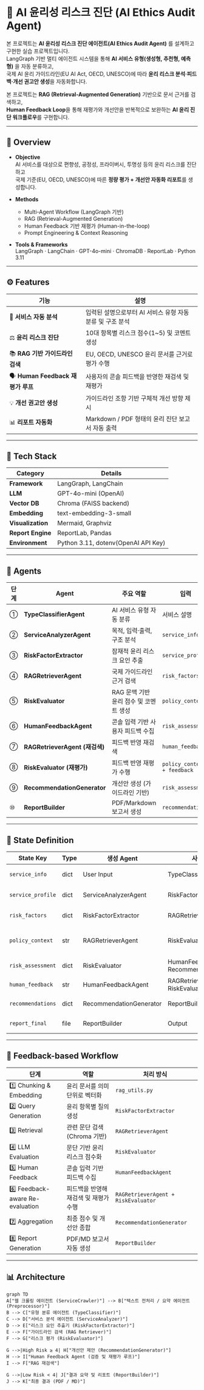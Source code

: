 # 🧭 AI 윤리성 리스크 진단 (AI Ethics Audit Agent)

본 프로젝트는 **AI 윤리성 리스크 진단 에이전트(AI Ethics Audit Agent)** 를 설계하고 구현한 실습 프로젝트입니다.  
LangGraph 기반 멀티 에이전트 시스템을 통해 **AI 서비스 유형(생성형, 추천형, 예측형)** 을 자동 분류하고,  
국제 AI 윤리 가이드라인(EU AI Act, OECD, UNESCO)에 따라 **윤리 리스크 분석·피드백·개선 권고안 생성**을 자동화합니다.  

본 프로젝트는 **RAG (Retrieval-Augmented Generation)** 기반으로 문서 근거를 검색하고,  
**Human Feedback Loop**을 통해 재평가와 개선안을 반복적으로 보완하는 **AI 윤리 진단 워크플로우**를 구현합니다.

---

## 📘 Overview

- **Objective**  
  AI 서비스를 대상으로 편향성, 공정성, 프라이버시, 투명성 등의 윤리 리스크를 진단하고  
  국제 기준(EU, OECD, UNESCO)에 따른 **정량 평가 + 개선안 자동화 리포트**를 생성합니다.

- **Methods**  
  - Multi-Agent Workflow (LangGraph 기반)
  - RAG (Retrieval-Augmented Generation)
  - Human Feedback 기반 재평가 (Human-in-the-loop)
  - Prompt Engineering & Context Reasoning

- **Tools & Frameworks**  
  LangGraph · LangChain · GPT-4o-mini · ChromaDB · ReportLab · Python 3.11

---

## ⚙️ Features

| 기능 | 설명 |
|------|------|
| 🤖 **서비스 자동 분석** | 입력된 설명으로부터 AI 서비스 유형 자동 분류 및 구조 분석 |
| ⚖️ **윤리 리스크 진단** | 10대 항목별 리스크 점수(1~5) 및 코멘트 생성 |
| 📚 **RAG 기반 가이드라인 검색** | EU, OECD, UNESCO 윤리 문서를 근거로 평가 수행 |
| 🗣️ **Human Feedback 재평가 루프** | 사용자의 콘솔 피드백을 반영한 재검색 및 재평가 |
| 💡 **개선 권고안 생성** | 가이드라인 조항 기반 구체적 개선 방향 제시 |
| 📊 **리포트 자동화** | Markdown / PDF 형태의 윤리 진단 보고서 자동 출력 |

---

## 🧩 Tech Stack 

| Category | Details |
|-----------|----------|
| **Framework** | LangGraph, LangChain |
| **LLM** | GPT-4o-mini (OpenAI) |
| **Vector DB** | Chroma (FAISS backend) |
| **Embedding** | text-embedding-3-small |
| **Visualization** | Mermaid, Graphviz |
| **Report Engine** | ReportLab, Pandas |
| **Environment** | Python 3.11, dotenv(OpenAI API Key) |

---

## 🧠 Agents
 
| 단계 | Agent | 주요 역할 | 입력 | 출력 |
|------|--------|------------|-------------|-------------|
| ① | **TypeClassifierAgent** | AI 서비스 유형 자동 분류 | 서비스 설명 | `service_info["type"]` |
| ② | **ServiceAnalyzerAgent** | 목적, 입력·출력, 구조 분석 | `service_info` | `service_profile` |
| ③ | **RiskFactorExtractor** | 잠재적 윤리 리스크 요인 추출 | `service_profile` | `risk_factors` |
| ④ | **RAGRetrieverAgent** | 국제 가이드라인 근거 검색 | `risk_factors` | `policy_context` |
| ⑤ | **RiskEvaluator** | RAG 문맥 기반 윤리 점수 및 코멘트 생성 | `policy_context` | `risk_assessment` |
| ⑥ | **HumanFeedbackAgent** | 콘솔 입력 기반 사용자 피드백 수집 | `risk_assessment` | `human_feedback` |
| ⑦ | **RAGRetrieverAgent (재검색)** | 피드백 반영 재검색 | `human_feedback` | `policy_context (update)` |
| ⑧ | **RiskEvaluator (재평가)** | 피드백 반영 재평가 수행 | `policy_context + feedback` | `risk_assessment (update)` |
| ⑨ | **RecommendationGenerator** | 개선안 생성 (가이드라인 기반) | `risk_assessment` | `recommendations` |
| ⑩ | **ReportBuilder** | PDF/Markdown 보고서 생성 | `recommendations` | `report_final` |

---

## 🧮 State Definition

| State Key | Type | 생성 Agent | 사용 Agent | 설명 |
|------------|------|-------------|-------------|------|
| `service_info` | dict | User Input | TypeClassifierAgent | 사용자가 입력한 AI 서비스 기본 정보 |
| `service_profile` | dict | ServiceAnalyzerAgent | RiskFactorExtractor | 분석된 서비스 구조 및 데이터 특성 |
| `risk_factors` | dict | RiskFactorExtractor | RAGRetrieverAgent | 추출된 윤리 리스크 요인 |
| `policy_context` | str | RAGRetrieverAgent | RiskEvaluator | RAG 기반으로 검색된 정책 근거 문단 |
| `risk_assessment` | dict | RiskEvaluator | HumanFeedbackAgent / RecommendationGenerator | 항목별 점수 및 코멘트 |
| `human_feedback` | str | HumanFeedbackAgent | RAGRetrieverAgent / RiskEvaluator | 사용자 입력 피드백 |
| `recommendations` | dict | RecommendationGenerator | ReportBuilder | 개선 권고안 및 관련 조항 |
| `report_final` | file | ReportBuilder | Output | 최종 결과 리포트 (Markdown/PDF) |

---

## 🔁 Feedback-based Workflow

| 단계 | 역할 | 처리 방식 |
| --- | --- | --- |
| 1️⃣ Chunking & Embedding | 윤리 문서를 의미 단위로 벡터화 | `rag_utils.py` |
| 2️⃣ Query Generation | 윤리 항목별 질의 생성 | `RiskFactorExtractor` |
| 3️⃣ Retrieval | 관련 문단 검색 (Chroma 기반) | `RAGRetrieverAgent` |
| 4️⃣ LLM Evaluation | 문단 기반 윤리 리스크 점수화 | `RiskEvaluator` |
| 5️⃣ Human Feedback | 콘솔 입력 기반 피드백 수집 | `HumanFeedbackAgent` |
| 6️⃣ Feedback-aware Re-evaluation | 피드백을 반영해 재검색 및 재평가 수행 | `RAGRetrieverAgent + RiskEvaluator` |
| 7️⃣ Aggregation | 최종 점수 및 개선안 종합 | `RecommendationGenerator` |
| 8️⃣ Report Generation | PDF/MD 보고서 자동 생성 | `ReportBuilder` |

---

## 📊 Architecture

```mermaid
graph TD
A["웹 크롤링 에이전트 (ServiceCrawler)"] --> B["텍스트 전처리 / 요약 에이전트 (Preprocessor)"]
B --> C["유형 분류 에이전트 (TypeClassifier)"]
C --> D["서비스 분석 에이전트 (ServiceAnalyzer)"]
D --> E["리스크 요인 추출기 (RiskFactorExtractor)"]
E --> F["가이드라인 검색 (RAG Retriever)"]
F --> G["리스크 평가 (RiskEvaluator)"]

G -->|High Risk ≥ 4| H["개선안 제안 (RecommendationGenerator)"]
H --> I["Human Feedback Agent (검증 및 재평가 루프)"]
I --> F["RAG 재검색"]

G -->|Low Risk < 4| J["결과 요약 및 리포트 (ReportBuilder)"]
J --> K["최종 결과 (PDF / MD)"]
```